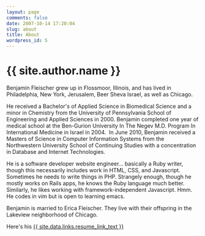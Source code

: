 ```yaml
---
layout: page
comments: false
date: 2007-10-14 17:20:04
slug: about
title: About
wordpress_id: 5
---
```


# {{ site.author.name }}

Benjamin Fleischer grew up in Flossmoor, Illinois, and has lived in Philadelphia, New York, Jerusalem, Beer Sheva Israel, as well as Chicago.

He received a Bachelor's of Applied Science in Biomedical Science and a minor in Chemistry from the University of Pennsylvania School of Engineering and Applied Sciences in 2000. Benjamin completed one year of medical school at the Ben-Gurion University In The Negev M.D. Program In International Medicine in Israel in 2004.  In June 2010, Benjamin received a Masters of Science in Computer Information Systems from the Northwestern University School of Continuing Studies with a concentration in Database and Internet Technologies.

He is a software developer website engineer... basically a Ruby writer, though this necessarily includes work in HTML, CSS, and Javascript.  Sometimes he needs to write things in PHP. Strangely enough, though he mostly works on Rails apps, he knows the Ruby language much better.  Similarly, he likes working with framework-independent Javascript. Hmm.  He codes in vim but is open to learning emacs.

Benjamin is married to Erica Fleischer. They live with their offspring in the Lakeview neighborhood of Chicago.

Here's his  <a href="{{ site.data.links.resume_link }}" target="_blank">{{ site.data.links.resume_link_text }}</a>
